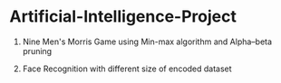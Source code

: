 # Artificial-Intelligence-Project

1. Nine Men's Morris Game using Min-max algorithm and Alpha–beta pruning

2. Face Recognition with different size of encoded dataset

